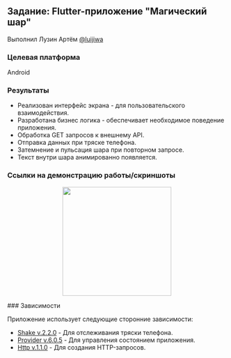 ## Задание: Flutter-приложение "Магический шар"
Выполнил Лузин Артём [@luijiwa](https://t.me/luijiwa)
### Целевая платформа

Android

### Результаты

- Реализован интерфейс экрана - для пользовательского взаимодействия.
- Разработана бизнес логика - обеспечивает необходимое поведение приложения.
- Обработка GET запросов к внешнему API.
- Отправка данных при тряске телефона.
- Затемнение и пульсация шара при повторном запросе.
- Текст внутри шара анимированно появляется.


### Ссылки на демонстрацию работы/скриншоты
<p align="center"><img src="../assets/demo.gif" width="250"></p>
### Зависимости

Приложение использует следующие сторонние зависимости:

- [Shake v.2.2.0](https://pub.dev/packages/shake) - Для отслеживания тряски телефона.
- [Provider v.6.0.5](https://pub.dev/packages/provider) - Для управления состоянием приложения.
- [Http v.1.1.0](https://pub.dev/packages/http) - Для создания HTTP-запросов.
